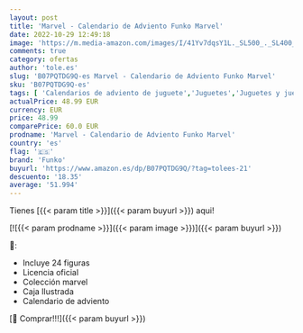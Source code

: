 ```yaml
---
layout: post
title: 'Marvel - Calendario de Adviento Funko Marvel'
date: 2022-10-29 12:49:18
image: 'https://m.media-amazon.com/images/I/41Yv7dqsY1L._SL500_._SL400_.jpg'
comments: true
category: ofertas
author: 'tole.es'
slug: 'B07PQTDG9Q-es Marvel - Calendario de Adviento Funko Marvel'
sku: 'B07PQTDG9Q-es'
tags: [ 'Calendarios de adviento de juguete','Juguetes','Juguetes y juegos','adviento','funko','🇪🇸', ]
actualPrice: 48.99 EUR
currency: EUR
price: 48.99
comparePrice: 60.0 EUR
prodname: 'Marvel - Calendario de Adviento Funko Marvel'
country: 'es'
flag: '🇪🇸'
brand: 'Funko'
buyurl: 'https://www.amazon.es/dp/B07PQTDG9Q/?tag=tolees-21'
descuento: '18.35'
average: '51.994'
---
```


Tienes [{{< param title >}}]({{< param buyurl >}}) aqui!

[![{{< param prodname >}}]({{< param image >}})]({{< param buyurl >}})

🔎:

- Incluye 24 figuras
- Licencia oficial
- Colección marvel
- Caja Ilustrada
- Calendario de adviento

[🛒 Comprar!!!]({{< param buyurl >}})
